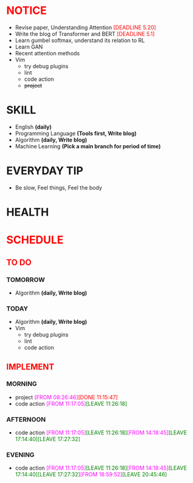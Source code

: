 # <font color=red>NOTICE</font>

- Revise paper, Understanding Attention <font color=red>[DEADLINE 5.20]</font>
- Write the blog of Transformer and BERT <font color=red>[DEADLINE 5.1]</font>
- Learn gumbel softmax, understand its relation to RL
- Learn GAN
- Recent attention methods
- Vim
  - try debug plugins
  - lint
  - code action
  - <s><span>project</span></s>

# SKILL

- English **(daily)**
- Programming Language **(Tools first, Write blog)**
- Algorithm **(daily, Write blog)**
- Machine Learning **(Pick a main branch for period of time)**

# EVERYDAY TIP

- Be slow, Feel things, Feel the body

# HEALTH

# <font color=red>SCHEDULE</font>

## <font color=red>TO DO</font>

### TOMORROW

- Algorithm **(daily, Write blog)**

### TODAY

- Algorithm **(daily, Write blog)**
- Vim
  - try debug plugins
  - lint
  - code action

## <font color=red>IMPLEMENT</font>

### MORNING

- project <font color=magenta>[FROM 08:26:46]</font><font color=red>[DONE
  11:15:47]</font>
- code action <font color=magenta>[FROM 11:17:05]</font><font color=green>[LEAVE
  11:26:18]</font>

### AFTERNOON

- code action <font color=magenta>[FROM 11:17:05]</font><font color=green>[LEAVE
  11:26:18]</font><font color=magenta>[FROM
  14:18:45]</font><font color=green>[LEAVE
  17:14:40]</font><font color=green>[LEAVE 17:27:32]</font>

### EVENING

- code action <font color=magenta>[FROM 11:17:05]</font><font color=green>[LEAVE
  11:26:18]</font><font color=magenta>[FROM
  14:18:45]</font><font color=green>[LEAVE
  17:14:40]</font><font color=green>[LEAVE
  17:27:32]</font><font color=magenta>[FROM
  18:59:52]</font><font color=green>[LEAVE 20:45:46]</font>
